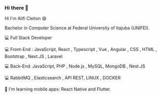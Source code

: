 ### Hi there 👋

<!--
**alificleiton/alificleiton** is a ✨ _special_ ✨ repository because its `README.md` (this file) appears on your GitHub profile.

Here are some ideas to get you started:

- 🔭 I’m currently working on ...
- 🌱 I’m currently learning ...
- 👯 I’m looking to collaborate on ...
- 🤔 I’m looking for help with ...
- 💬 Ask me about ...
- 📫 How to reach me: ...
- 😄 Pronouns: ...
- ⚡ Fun fact: ...
-->

Hi I'm Alifi Cleiton 😄 

Bachelor in Computer Science at Federal University of Itajuba (UNIFEI).

💻 Full Stack Developer

💻 Front-End : JavaScript, React , Typescript , Vue , Angular , CSS , HTML , Bootstrap , Next.JS , Laravel

💻 Back-End: JavaScript, PHP , Node.js , MySQL, MongoDB , Nest.JS

💻 RabbitMQ , Elasticsearch , API REST, LINUX , DOCKER

🌱 I'm learning mobile apps: React Native and Flutter.



